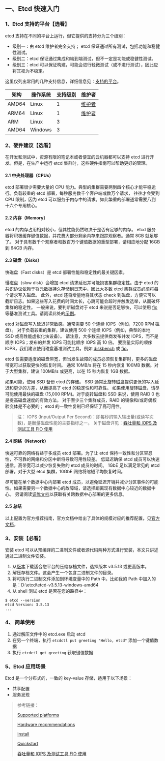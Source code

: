 ## 一、Etcd 快速入门

### 1、Etcd 支持的平台【选看】

etcd 支持在不同的平台上运行，但它提供的支持分为三个级别：

- 级别一：由 etcd 维护者完全支持； etcd 保证通过所有测试，包括功能和稳健性测试。
- 级别二：etcd 保证通过集成和端到端测试，但不一定是功能或稳健性测试。
- 级别三：etcd 可以保证构建，可能会进行轻微测试（或不进行测试），因此应将其视为不稳定。

这里仅列出常用的几种支持信息，详细信息见：[支持的平台](https://etcd.io/docs/v3.5/op-guide/supported-platform/ "支持的平台")。

| 架构    | 操作系统    | 支持级别 | 维护者                                                     |
|-------|---------|------|---------------------------------------------------------|
| AMD64 | Linux   | 1    | [维护者](https://github.com/etcd-io/etcd/blob/main/OWNERS) |
| ARM64 | Linux   | 1    | [维护者](https://github.com/etcd-io/etcd/blob/main/OWNERS) |
| ARM   | Linux   | 3    |                                                         |
| AMD64 | Windows | 3    |                                                         |

### 2、硬件建议【选看】

在开发和测试中，资源有限的笔记本或者便宜的云机器都可以支持 etcd 进行开发。但是，在生产中运行 etcd 集群时，这些硬件指南可以帮助更好的管理。

#### 2.1 中央处理器（CPUs）

etcd 部署很少需要大量的 CPU 能力。典型的集群需要两到四个核心才能平稳运行。负载较重的 etcd 部署，每秒服务数千个客户端或数万个请求，
往往才会受到 CPU 限制，因为 etcd 可以服务于内存中的请求。如此繁重的部署通常需要八到十六个专用核心。

#### 2.2 内存（Memory）

etcd 的内存占用相对较小，但其性能仍然取决于是否有足够的内存。 etcd 服务器将积极缓存键值数据，并花费大部分剩余内存来跟踪观察者。通常
8GB 就足够了。
对于具有数千个观察者和数百万个键值数据的重型部署，请相应地分配 16GB 到 64GB 内存。

#### 2.3 磁盘（Disks）

快磁盘（Fast disks）是 etcd 部署性能和稳定性的最关键因素。

慢磁盘（slow disk）会增加 etcd 请求延迟并可能损害集群稳定性。由于 etcd 的共识协议依赖于将元数据持久存储到日志中，因此大多数
etcd 集群成员必须将每个请求写入磁盘。
此外，etcd 还将增量地将其状态 check 到磁盘，方便它可以截断日志。如果这些写入花费的时间太长，心跳可能会超时并触发选举，从而破坏集群的稳定性。
一般来说，要判断磁盘对于 etcd 来说是否足够快，可以使用 [fio](https://github.com/axboe/fio)
等基准测试工具。请阅读此处的[示例](https://prog.world/is-storage-speed-suitable-for-etcd-ask-fio/)。

etcd 对磁盘写入延迟非常敏感。通常需要 50 个连续 IOPS（例如，7200 RPM 磁盘）。
对于负载较重的集群，建议使用 500 个连续 IOPS（例如，典型的本地 SSD 或高性能虚拟化块设备）。
请注意，大多数云提供商发布并发 IOPS，而不是顺序 IOPS；发布的并发 IOPS 可能比顺序 IOPS 高 10 倍。
要测量实际的顺序 IOPS，我们建议使用磁盘基准测试工具，例如 [diskbench](https://github.com/ongardie/diskbenchmark)
或 [fio](https://github.com/axboe/fio)。

etcd 仅需要适度的磁盘带宽，但当发生故障的成员必须恢复集群时，更多的磁盘带宽可以获取更快的恢复时间。
通常 10MB/s 将在 15 秒内恢复 100MB 数据。对于大型集群，建议 100MB/s 或更高，以在 15 秒内恢复 1GB 数据。

如果可能，使用 SSD 备份 etcd 的存储。 SSD 通常比旋转磁盘提供更低的写入延迟和更少的方差，从而提高了 etcd 的稳定性和可靠性。
如果使用旋转磁盘，请尽可能使用最快的磁盘 (15,000 RPM)。对于旋转磁盘和 SSD 来说，使用 RAID 0 也是提高磁盘速度的有效方法。
对于至少三个集群成员，RAID 的镜像和/或奇偶校验变体是不必要的； etcd 的一致性复制已经保证了高可用性。

> 注：
> IOPS (Input/Output Per Second)：即每秒的输入输出量(或读写次数)，是衡量磁盘性能的主要指标之一。
> 关于磁盘详见：[吞吐量和 IOPS 及测试工具 FIO 使用](https://www.cnblogs.com/hukey/p/12714113.html)

#### 2.4 网络（Network）

快速可靠的网络有益于多成员 etcd 部署。为了让 etcd 保持一致性和分区容忍性，不可靠的网络和分区中断将导致可用性较差。
低延迟确保 etcd 成员可以快速通信。高带宽可以减少恢复失败的 etcd 成员的时间。 1GbE 足以满足常见的 etcd 部署。对于大型 etcd
集群，10GbE 网络将缩短平均恢复时间。

尽可能在单个数据中心内部署 etcd 成员，以避免延迟开销并减少分区事件的可能性。如果需要另一个数据中心的故障域，请选择距离现有数据中心较近的数据中心。
另请阅读[调优文档](https://etcd.io/docs/v3.5/tuning/)以获取有关跨数据中心部署的更多信息。

#### 2.5 总结

以上配置为官方推荐指南，官方文档中给出了具体的规模对应的推荐配置，见[官方文档](https://etcd.io/docs/v3.5/op-guide/hardware/)。

### 3、安装【必看】

安装 etcd 可以从预编译的二进制文件或者源代码两种方式进行安装，本文只讲述通过二进制文件安装。

1. 从[版本](https://github.com/etcd-io/etcd/releases/)下载适合您平台的压缩存档文件，选择版本 v3.5.13 或更高版本。
2. 解压存档文件。这会产生一个包含二进制文件的目录。
3. 将可执行二进制文件添加到环境变量中的 Path 中。比如我的 Path 中加入的是：D:\etcd\etcd-v3.5.13-windows-amd64
4. 从 shell 测试 etcd 是否在您的路径中：

```text
$ etcd --version
etcd Version: 3.5.13
...
```

### 4、 简单使用

1. 通过解压文件中的 etcd.exe 启动 etcd
2. 在另一个终端，执行 `etcdctl put greeting "Hello, etcd"` 添加一个键值数据
3. 执行 `etcdctl get greeting` 获取键值数据


### 5、Etcd 应用场景

Etcd 是一个分布式的，一致的 key-value 存储，适用于以下场景：
- 共享配置
- 服务发现

> 参考链接：
>
> [Supported platforms](https://etcd.io/docs/v3.5/op-guide/supported-platform/ "Supported platforms")
>
> [Hardware recommendations](https://etcd.io/docs/v3.5/op-guide/hardware/ "Hardware recommendations")
>
> [Install](https://etcd.io/docs/v3.5/install/ "Install")
>
> [Quickstart](https://etcd.io/docs/v3.5/quickstart/ "Quickstart")
>
> [吞吐量和 IOPS 及测试工具 FIO 使用](https://www.cnblogs.com/hukey/p/12714113.html "吞吐量和 IOPS 及测试工具 FIO 使用")
